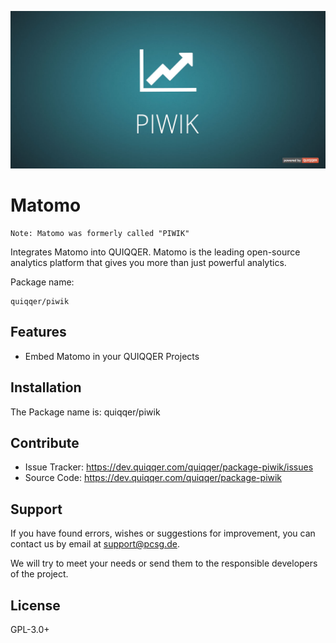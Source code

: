 ![QUIQQER Piwik](bin/images/Readme.jpg)

Matomo
========

    Note: Matomo was formerly called "PIWIK"

Integrates Matomo into QUIQQER. 
Matomo is the leading open-source analytics platform that gives you more than just powerful analytics.


Package name:

    quiqqer/piwik


Features
--------

- Embed Matomo in your QUIQQER Projects


Installation
------------

The Package name is: quiqqer/piwik


Contribute
----------

- Issue Tracker: https://dev.quiqqer.com/quiqqer/package-piwik/issues
- Source Code: https://dev.quiqqer.com/quiqqer/package-piwik


Support
-------

If you have found errors, wishes or suggestions for improvement,
you can contact us by email at support@pcsg.de.

We will try to meet your needs or send them to the responsible developers
of the project.


License
-------

GPL-3.0+